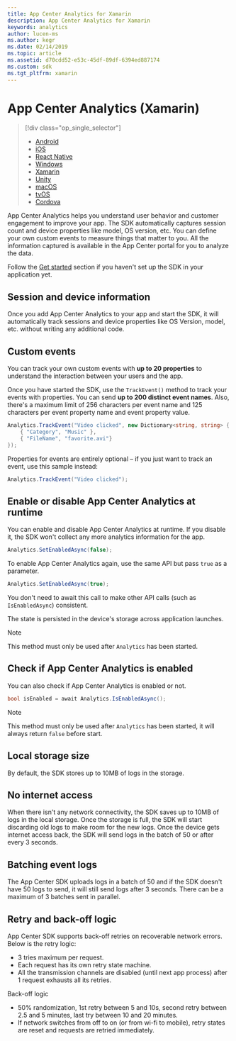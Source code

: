 ```yaml
---
title: App Center Analytics for Xamarin
description: App Center Analytics for Xamarin
keywords: analytics
author: lucen-ms
ms.author: kegr
ms.date: 02/14/2019
ms.topic: article
ms.assetid: d70cdd52-e53c-45df-89df-6394ed887174
ms.custom: sdk
ms.tgt_pltfrm: xamarin
---
```


# App Center Analytics (Xamarin)

> [!div  class="op_single_selector"]
> * [Android](android.md)
> * [iOS](ios.md)
> * [React Native](react-native.md)
> * [Windows](windows.md)
> * [Xamarin](xamarin.md)
> * [Unity](unity.md)
> * [macOS](macos.md)
> * [tvOS](tvos.md)
> * [Cordova](cordova.md)

App Center Analytics helps you understand user behavior and customer engagement to improve your app. The SDK automatically captures session count and device properties like model, OS version, etc. You can define your own custom events to measure things that matter to you. All the information captured is available in the App Center portal for you to analyze the data.

Follow the [Get started](~/sdk/getting-started/xamarin.md) section if you haven't set up the SDK in your application yet.

## Session and device information

Once you add App Center Analytics to your app and start the SDK, it will automatically track sessions and device properties like OS Version, model, etc. without writing any additional code.

## Custom events

You can track your own custom events with **up to 20 properties** to understand the interaction between your users and the app.

Once you have started the SDK, use the `TrackEvent()` method to track your events with properties. You can send **up to 200 distinct event names**. Also, there's a maximum limit of 256 characters per event name and 125 characters per event property name and event property value.

```csharp
Analytics.TrackEvent("Video clicked", new Dictionary<string, string> {
	{ "Category", "Music" },
	{ "FileName", "favorite.avi"}
});
```

Properties for events are entirely optional – if you just want to track an event, use this sample instead:

```csharp
Analytics.TrackEvent("Video clicked");
```

## Enable or disable App Center Analytics at runtime

You can enable and disable App Center Analytics at runtime. If you disable it, the SDK won't collect any more analytics information for the app.

```csharp
Analytics.SetEnabledAsync(false);
```

To enable App Center Analytics again, use the same API but pass `true` as a parameter.

```csharp
Analytics.SetEnabledAsync(true);
```

You don't need to await this call to make other API calls (such as `IsEnabledAsync`) consistent.

The state is persisted in the device's storage across application launches.

> [!NOTE]
> This method must only be used after `Analytics` has been started.

## Check if App Center Analytics is enabled

You can also check if App Center Analytics is enabled or not.

```csharp
bool isEnabled = await Analytics.IsEnabledAsync();
```

> [!NOTE]
> This method must only be used after `Analytics` has been started, it will always return `false` before start.

## Local storage size

By default, the SDK stores up to 10MB of logs in the storage.

## No internet access

When there isn't any network connectivity, the SDK saves up to 10MB of logs in the local storage. Once the storage is full, the SDK will start discarding old logs to make room for the new logs. Once the device gets internet access back, the SDK will send logs in the batch of 50 or after every 3 seconds.

## Batching event logs

The App Center SDK uploads logs in a batch of 50 and if the SDK doesn't have 50 logs to send, it will still send logs after 3 seconds. There can be a maximum of 3 batches sent in parallel.

## Retry and back-off logic

App Center SDK supports back-off retries on recoverable network errors. Below is the retry logic:
* 3 tries maximum per request.
* Each request has its own retry state machine.
* All the transmission channels are disabled (until next app process) after 1 request exhausts all its retries.

Back-off logic
* 50% randomization, 1st retry between 5 and 10s, second retry between 2.5 and 5 minutes, last try between 10 and 20 minutes.
* If network switches from off to on (or from wi-fi to mobile), retry states are reset and requests are retried immediately.
